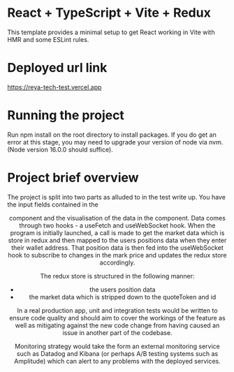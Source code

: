# React + TypeScript + Vite + Redux

This template provides a minimal setup to get React working in Vite with HMR and some ESLint rules.

# Deployed url link

https://reya-tech-test.vercel.app

# Running the project

Run npm install on the root directory to install packages. If you do get an error at this stage, you may need to upgrade your version of node via nvm. (Node version 16.0.0 should suffice).

# Project brief overview

The project is split into two parts as alluded to in the test write up. You have the input fields contained in the <Header /> component and the visualisation of the data in the <PositionsViewer /> component. Data comes through two hooks - a useFetch and useWebSocket hook. When the program is initially launched, a call is made to get the market data which is store in redux and then mapped to the users positions data when they enter their wallet address. That position data is then fed into the useWebSocket hook to subscribe to changes in the mark price and updates the redux store accordingly.

The redux store is structured in the following manner:

- the users position data
- the market data which is stripped down to the quoteToken and id

In a real production app, unit and integration tests would be written to ensure code quality and should aim to cover the workings of the feature as well as mitigating against the new code change from having caused an issue in another part of the codebase.

Monitoring strategy would take the form an external monitoring service such as Datadog and Kibana (or perhaps A/B testing systems such as Amplitude) which can alert to any problems with the deployed services.
